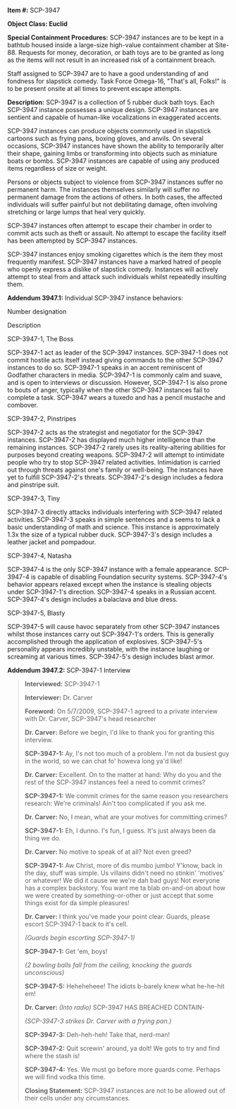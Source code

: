 **Item #:** SCP-3947

**Object Class: Euclid**

**Special Containment Procedures:** SCP-3947 instances are to be kept in a bathtub housed inside a large-size high-value containment chamber at Site-88. Requests for money, decoration, or bath toys are to be granted as long as the items will not result in an increased risk of a containment breach.

Staff assigned to SCP-3947 are to have a good understanding of and fondness for slapstick comedy. Task Force Omega-16, "That's all, Folks!" is to be present onsite at all times to prevent escape attempts.

**Description:** SCP-3947 is a collection of 5 rubber duck bath toys. Each SCP-3947 instance possesses a unique design. SCP-3947 instances are sentient and capable of human-like vocalizations in exaggerated accents.

SCP-3947 instances can produce objects commonly used in slapstick cartoons such as frying pans, boxing gloves, and anvils. On several occasions, SCP-3947 instances have shown the ability to temporarily alter their shape, gaining limbs or transforming into objects such as miniature boats or bombs. SCP-3947 instances are capable of using any produced items regardless of size or weight.

Persons or objects subject to violence from SCP-3947 instances suffer no permanent harm. The instances themselves similarly will suffer no permanent damage from the actions of others. In both cases, the affected individuals will suffer painful but not debilitating damage, often involving stretching or large lumps that heal very quickly.

SCP-3947 instances often attempt to escape their chamber in order to commit acts such as theft or assault. No attempt to escape the facility itself has been attempted by SCP-3947 instances.

SCP-3947 instances enjoy smoking cigarettes which is the item they most frequently manifest. SCP-3947 instances have a marked hatred of people who openly express a dislike of slapstick comedy. Instances will actively attempt to steal from and attack such individuals whilst repeatedly insulting them.

**Addendum 3947.1:** Individual SCP-3947 instance behaviors:

Number designation

Description

SCP-3947-1, The Boss

SCP-3947-1 act as leader of the SCP-3947 instances. SCP-3947-1 does not commit hostile acts itself instead giving commands to the other SCP-3947 instances to do so. SCP-3947-1 speaks in an accent reminiscent of Godfather characters in media. SCP-3947-1 is commonly calm and suave, and is open to interviews or discussion. However, SCP-3947-1 is also prone to bouts of anger, typically when the other SCP-3947 instances fail to complete a task. SCP-3947 wears a tuxedo and has a pencil mustache and combover.

SCP-3947-2, Pinstripes

SCP-3947-2 acts as the strategist and negotiator for the SCP-3947 instances. SCP-3947-2 has displayed much higher intelligence than the remaining instances. SCP-3947-2 rarely uses its reality-altering abilities for purposes beyond creating weapons. SCP-3947-2 will attempt to intimidate people who try to stop SCP-3947 related activities. Intimidation is carried out through threats against one's family or well-being. The instances have yet to fulfill SCP-3947-2's threats. SCP-3947-2's design includes a fedora and pinstripe suit.

SCP-3947-3, Tiny

SCP-3947-3 directly attacks individuals interfering with SCP-3947 related activities. SCP-3947-3 speaks in simple sentences and a seems to lack a basic understanding of math and science. This instance is approximately 1.3x the size of a typical rubber duck. SCP-3947-3's design includes a leather jacket and pompadour.

SCP-3947-4, Natasha

SCP-3947-4 is the only SCP-3947 instance with a female appearance. SCP-3947-4 is capable of disabling Foundation security systems. SCP-3947-4's behavior appears relaxed except when the instance is stealing objects under SCP-3947-1's direction. SCP-3947-4 speaks in a Russian accent. SCP-3947-4's design includes a balaclava and blue dress.

SCP-3947-5, Blasty

SCP-3947-5 will cause havoc separately from other SCP-3947 instances whilst those instances carry out SCP-3947-1's orders. This is generally accomplished through the application of explosives. SCP-3947-5's personality appears incredibly unstable, with the instance laughing or screaming at various times. SCP-3947-5's design includes blast armor.

**Addendum 3947.2:** SCP-3947-1 Interview

> **Interviewed:** SCP-3947-1
> 
> **Interviewer:** Dr. Carver
> 
> **Foreword:** On 5/7/2009, SCP-3947-1 agreed to a private interview with Dr. Carver, SCP-3947's head researcher
> 
> **<Begin Log>**
> 
> **Dr. Carver:** Before we begin, I'd like to thank you for granting this interview.
> 
> **SCP-3947-1:** Ay, I's not too much of a problem. I'm not da busiest guy in the world, so we can chat fo' howeva long ya'd like!
> 
> **Dr. Carver:** Excellent. On to the matter at hand: Why do you and the rest of the SCP-3947 instances feel a need to commit crimes?
> 
> **SCP-3947-1:** We commit crimes for the same reason you researchers research: We're criminals! Ain't too complicated if you ask me.
> 
> **Dr. Carver:** No, I mean, what are your motives for committing crimes?  
>   
> **SCP-3947-1:** Eh, I dunno. I's fun, I guess. It's just always been da thing we do.
> 
> **Dr. Carver:** No motive to speak of at all? Not even greed?
> 
> **SCP-3947-1:** Aw Christ, more of dis mumbo jumbo! Y'know, back in the day, stuff was simple. Us villains didn't need no stinkin' 'motives' or whatever! We did it cause we we're dah bad guys! Not everyone has a complex backstory. You want me ta blab on-and-on about how we were created by something-or-other or just accept that some things exist for da simple pleasures!
> 
> **Dr. Carver:** I think you've made your point clear. Guards, please escort SCP-3947-1 back to it's cell.
> 
> _(Guards begin escorting SCP-3947-1)_
> 
> **SCP-3947-1:** Get 'em, boys!
> 
> _(2 bowling balls fall from the ceiling, knocking the guards unconscious)_
> 
> **SCP-3947-5:** Heheheheee! The idiots b-barely knew what he-he-hit em!
> 
> **Dr. Carver:** _(Into radio)_ SCP-3947 HAS BREACHED CONTAIN-
> 
> _(SCP-3947-3 strikes Dr. Carver with a frying pan.)_
> 
> **SCP-3947-3:** Deh-heh-heh! Take that, nerd-man!
> 
> **SCP-3947-2:** Quit screwin' around, ya dolt! We gots to try and find where the stash is!
> 
> **SCP-3947-4:** Yes. We must go before more guards come. Perhaps we will find vodka this time.  
>   
> **<End Log>**
> 
> **Closing Statement:** SCP-3947 instances are not to be allowed out of their cells under any circumstances.
